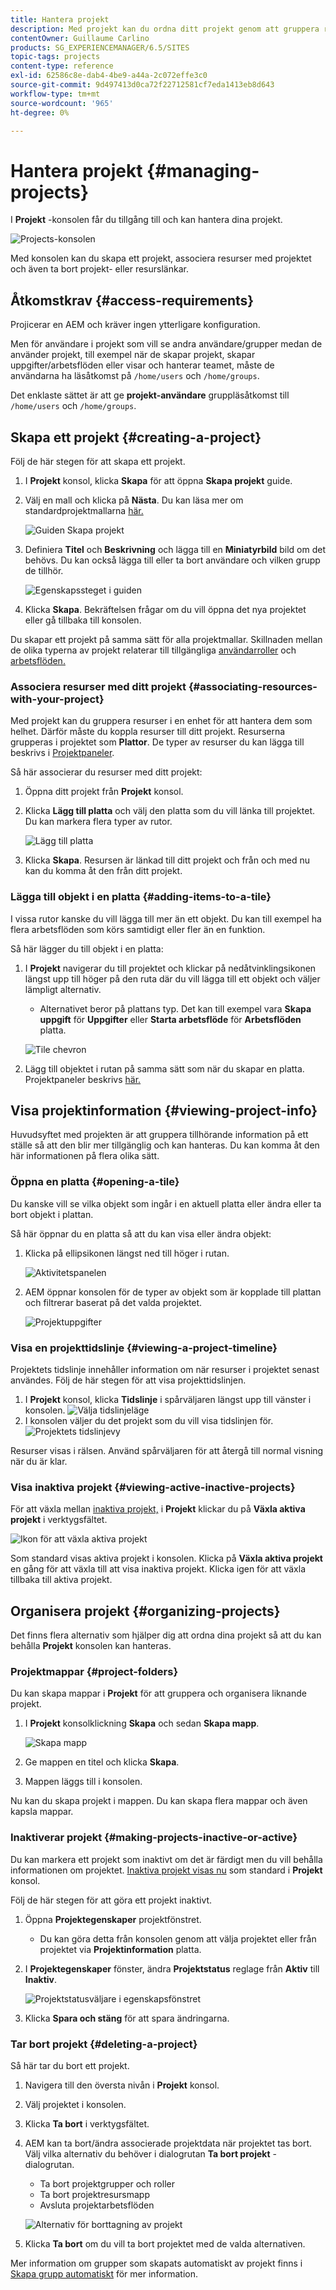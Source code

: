 ```yaml
---
title: Hantera projekt
description: Med projekt kan du ordna ditt projekt genom att gruppera resurser i en enhet som kan nås och hanteras i projektkonsolen
contentOwner: Guillaume Carlino
products: SG_EXPERIENCEMANAGER/6.5/SITES
topic-tags: projects
content-type: reference
exl-id: 62586c8e-dab4-4be9-a44a-2c072effe3c0
source-git-commit: 9d497413d0ca72f22712581cf7eda1413eb8d643
workflow-type: tm+mt
source-wordcount: '965'
ht-degree: 0%

---
```



# Hantera projekt {#managing-projects}

I **Projekt** -konsolen får du tillgång till och kan hantera dina projekt.

![Projects-konsolen](assets/projects-console.png)

Med konsolen kan du skapa ett projekt, associera resurser med projektet och även ta bort projekt- eller resurslänkar.

## Åtkomstkrav {#access-requirements}

Projicerar en AEM och kräver ingen ytterligare konfiguration.

Men för användare i projekt som vill se andra användare/grupper medan de använder projekt, till exempel när de skapar projekt, skapar uppgifter/arbetsflöden eller visar och hanterar teamet, måste de användarna ha läsåtkomst på `/home/users` och `/home/groups`.

Det enklaste sättet är att ge **projekt-användare** gruppläsåtkomst till `/home/users` och `/home/groups`.

## Skapa ett projekt {#creating-a-project}

Följ de här stegen för att skapa ett projekt.

1. I **Projekt** konsol, klicka **Skapa** för att öppna **Skapa projekt** guide.
1. Välj en mall och klicka på **Nästa**. Du kan läsa mer om standardprojektmallarna [här.](/help/sites-authoring/projects.md#project-templates)

   ![Guiden Skapa projekt](assets/create-project-wizard.png)

1. Definiera **Titel** och **Beskrivning** och lägga till en **Miniatyrbild** bild om det behövs. Du kan också lägga till eller ta bort användare och vilken grupp de tillhör.

   ![Egenskapssteget i guiden](assets/create-project-wizard-properties.png)

1. Klicka **Skapa**. Bekräftelsen frågar om du vill öppna det nya projektet eller gå tillbaka till konsolen.

Du skapar ett projekt på samma sätt för alla projektmallar. Skillnaden mellan de olika typerna av projekt relaterar till tillgängliga [användarroller](/help/sites-authoring/projects.md) och [arbetsflöden.](/help/sites-authoring/projects-with-workflows.md)

### Associera resurser med ditt projekt {#associating-resources-with-your-project}

Med projekt kan du gruppera resurser i en enhet för att hantera dem som helhet. Därför måste du koppla resurser till ditt projekt. Resurserna grupperas i projektet som **Plattor**. De typer av resurser du kan lägga till beskrivs i [Projektpaneler](/help/sites-authoring/projects.md#project-tiles).

Så här associerar du resurser med ditt projekt:

1. Öppna ditt projekt från **Projekt** konsol.
1. Klicka **Lägg till platta** och välj den platta som du vill länka till projektet. Du kan markera flera typer av rutor.

   ![Lägg till platta](assets/project-add-tile.png)

1. Klicka **Skapa**. Resursen är länkad till ditt projekt och från och med nu kan du komma åt den från ditt projekt.

### Lägga till objekt i en platta {#adding-items-to-a-tile}

I vissa rutor kanske du vill lägga till mer än ett objekt. Du kan till exempel ha flera arbetsflöden som körs samtidigt eller fler än en funktion.

Så här lägger du till objekt i en platta:

1. I **Projekt** navigerar du till projektet och klickar på nedåtvinklingsikonen längst upp till höger på den ruta där du vill lägga till ett objekt och väljer lämpligt alternativ.

   * Alternativet beror på plattans typ. Det kan till exempel vara **Skapa uppgift** för **Uppgifter** eller **Starta arbetsflöde** för **Arbetsflöden** platta.

   ![Tile chevron](assets/project-tile-create-task.png)

1. Lägg till objektet i rutan på samma sätt som när du skapar en platta. Projektpaneler beskrivs [här.](/help/sites-authoring/projects.md#project-tiles)

## Visa projektinformation {#viewing-project-info}

Huvudsyftet med projekten är att gruppera tillhörande information på ett ställe så att den blir mer tillgänglig och kan hanteras. Du kan komma åt den här informationen på flera olika sätt.

### Öppna en platta {#opening-a-tile}

Du kanske vill se vilka objekt som ingår i en aktuell platta eller ändra eller ta bort objekt i plattan.

Så här öppnar du en platta så att du kan visa eller ändra objekt:

1. Klicka på ellipsikonen längst ned till höger i rutan.

   ![Aktivitetspanelen](assets/project-tile-tasks.png)

1. AEM öppnar konsolen för de typer av objekt som är kopplade till plattan och filtrerar baserat på det valda projektet.

   ![Projektuppgifter](assets/project-tasks.png)

### Visa en projekttidslinje {#viewing-a-project-timeline}

Projektets tidslinje innehåller information om när resurser i projektet senast användes. Följ de här stegen för att visa projekttidslinjen.

1. I **Projekt** konsol, klicka **Tidslinje** i spårväljaren längst upp till vänster i konsolen.
   ![Välja tidslinjeläge](assets/projects-timeline-rail.png)
2. I konsolen väljer du det projekt som du vill visa tidslinjen för.
   ![Projektets tidslinjevy](assets/project-timeline-view.png)

Resurser visas i rälsen. Använd spårväljaren för att återgå till normal visning när du är klar.

### Visa inaktiva projekt {#viewing-active-inactive-projects}

För att växla mellan [inaktiva projekt,](#making-projects-inactive-or-active) i **Projekt** klickar du på **Växla aktiva projekt** i verktygsfältet.

![Ikon för att växla aktiva projekt](assets/projects-toggle-active.png)

Som standard visas aktiva projekt i konsolen. Klicka på **Växla aktiva projekt** en gång för att växla till att visa inaktiva projekt. Klicka igen för att växla tillbaka till aktiva projekt.

## Organisera projekt {#organizing-projects}

Det finns flera alternativ som hjälper dig att ordna dina projekt så att du kan behålla **Projekt** konsolen kan hanteras.

### Projektmappar {#project-folders}

Du kan skapa mappar i **Projekt** för att gruppera och organisera liknande projekt.

1. I **Projekt** konsolklickning **Skapa** och sedan **Skapa mapp**.

   ![Skapa mapp](assets/project-create-folder.png)

1. Ge mappen en titel och klicka **Skapa**.

1. Mappen läggs till i konsolen.

Nu kan du skapa projekt i mappen. Du kan skapa flera mappar och även kapsla mappar.

### Inaktiverar projekt {#making-projects-inactive-or-active}

Du kan markera ett projekt som inaktivt om det är färdigt men du vill behålla informationen om projektet. [Inaktiva projekt visas nu](#viewing-active-inactive-projects) som standard i **Projekt** konsol.

Följ de här stegen för att göra ett projekt inaktivt.

1. Öppna **Projektegenskaper** projektfönstret.
   * Du kan göra detta från konsolen genom att välja projektet eller från projektet via **Projektinformation** platta.
1. I **Projektegenskaper** fönster, ändra **Projektstatus** reglage från **Aktiv** till **Inaktiv**.

   ![Projektstatusväljare i egenskapsfönstret](assets/project-status.png)

1. Klicka **Spara och stäng** för att spara ändringarna.

### Tar bort projekt {#deleting-a-project}

Så här tar du bort ett projekt.

1. Navigera till den översta nivån i **Projekt** konsol.
1. Välj projektet i konsolen.
1. Klicka **Ta bort** i verktygsfältet.
1. AEM kan ta bort/ändra associerade projektdata när projektet tas bort. Välj vilka alternativ du behöver i dialogrutan **Ta bort projekt** -dialogrutan.
   * Ta bort projektgrupper och roller
   * Ta bort projektresursmapp
   * Avsluta projektarbetsflöden

   ![Alternativ för borttagning av projekt](assets/project-delete-options.png)
1. Klicka **Ta bort** om du vill ta bort projektet med de valda alternativen.

Mer information om grupper som skapats automatiskt av projekt finns i [Skapa grupp automatiskt](/help/sites-authoring/projects.md#auto-group-creation) för mer information.

